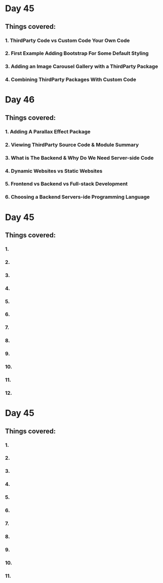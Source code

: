 # Day 45
## Things covered:
### 1. ThirdParty Code vs Custom Code Your Own Code
### 2. First Example Adding Bootstrap For Some Default Styling
### 3. Adding an Image Carousel Gallery with a ThirdParty Package
### 4. Combining ThirdParty Packages With Custom Code
# Day 46
## Things covered:
### 1. Adding A Parallax Effect Package
### 2. Viewing ThirdParty Source Code & Module Summary
### 3. What is The Backend & Why Do We Need Server-side Code
### 4. Dynamic Websites vs Static Websites
### 5. Frontend vs Backend vs Full-stack Development
### 6. Choosing a Backend Servers-ide Programming Language
# Day 45
## Things covered:
### 1.
### 2.
### 3.
### 4.
### 5.
### 6.
### 7.
### 8.
### 9.
### 10.
### 11.
### 12.
# Day 45
## Things covered:
### 1.
### 2.
### 3.
### 4.
### 5.
### 6.
### 7.
### 8.
### 9.
### 10.
### 11.